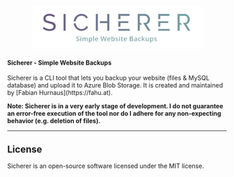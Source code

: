 <p align="center">
    <img title="Sicherer - Simple Website Backups" height="100" src="./sicherer-logo-transparent.png" />
</p>

<h4>Sicherer - Simple Website Backups</h4>
Sicherer is a CLI tool that lets you backup your website (files & MySQL database) and upload it to Azure Blob Storage. It is created and maintained by [Fabian Hurnaus](https://fahu.at).

<strong>Note: Sicherer is in a very early stage of development. I do not guarantee an error-free execution of the tool nor do I adhere for any non-expecting behavior (e.g. deletion of files).</strong> 


------

## License

Sicherer is an open-source software licensed under the MIT license.
